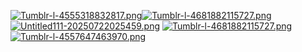 [![Tumblr-l-4555318832817.png](https://i.postimg.cc/QNBgVyc8/Tumblr-l-4555318832817.png)](https://postimg.cc/JtLH2KTv)[![Tumblr-l-4681882115727.png](https://i.postimg.cc/SxKxNwzV/Tumblr-l-4681882115727.png)](https://postimg.cc/RNjBgpdn)
[![Untitled111-20250722025459.png](https://i.postimg.cc/6Qw40H7v/Untitled111-20250722025459.png)](https://postimg.cc/dhH0Qjjs)
[![Tumblr-l-4681882115727.png](https://i.postimg.cc/SxKxNwzV/Tumblr-l-4681882115727.png)](https://postimg.cc/RNjBgpdn)[![Tumblr-l-4557647463970.png](https://i.postimg.cc/C5jzkkFN/Tumblr-l-4557647463970.png)](https://postimg.cc/N2jswy29)
